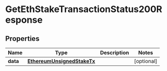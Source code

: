 # GetEthStakeTransactionStatus200Response


## Properties
Name | Type | Description | Notes
------------ | ------------- | ------------- | -------------
**data** | [**EthereumUnsignedStakeTx**](EthereumUnsignedStakeTx.md) |  | [optional] 


